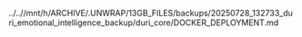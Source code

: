 ../..//mnt/h/ARCHIVE/.UNWRAP/13GB_FILES/backups/20250728_132733_duri_emotional_intelligence_backup/duri_core/DOCKER_DEPLOYMENT.md